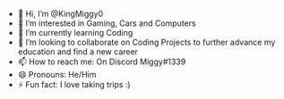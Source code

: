 - 👋 Hi, I’m @KingMiggy0
- 👀 I’m interested in Gaming, Cars and Computers
- 🌱 I’m currently learning Coding
- 💞️ I’m looking to collaborate on Coding Projects to further advance my education and find a new career
- 📫 How to reach me: On Discord Miggy#1339
- 😄 Pronouns: He/Him
- ⚡ Fun fact: I love taking trips :)

<!---
KingMiggy0/KingMiggy0 is a ✨ special ✨ repository because its `README.md` (this file) appears on your GitHub profile.
You can click the Preview link to take a look at your changes.
--->
